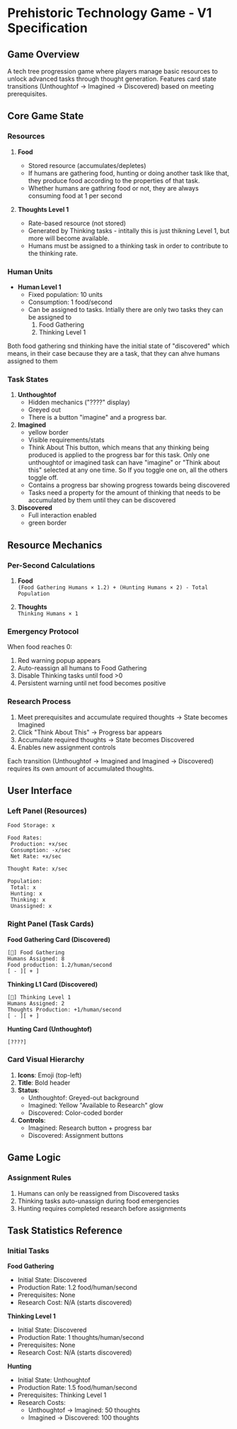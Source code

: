 # Prehistoric Technology Game - V1 Specification

## Game Overview
A tech tree progression game where players manage basic resources to unlock advanced tasks through thought generation. Features card state transitions (Unthoughtof → Imagined → Discovered) based on meeting prerequisites.

## Core Game State

### Resources
1. **Food**
   - Stored resource (accumulates/depletes)
   - If humans are gathering food, hunting or doing another task like that, they produce food according to the properties of that task.
   - Whether humans are gathring food or not, they are always consuming food at 1 per second
   
2. **Thoughts Level 1**
   - Rate-based resource (not stored)
   - Generated by Thinking tasks - intitally this is just thikning Level 1, but more will become available.
   - Humans must be assigned to a thinking task in order to contribute to the thinking rate.

### Human Units
- **Human Level 1**
  - Fixed population: 10 units
  - Consumption: 1 food/second
  - Can be assigned to tasks. Intially there are only two tasks they can be assigned to
    1. Food Gathering 
    2. Thinking Level 1 

Both food gathering snd thinking have the initial state of "discovered" which means, in their case because they are a task, that they can ahve humans assigned to them

### Task States
1. **Unthoughtof**  
   - Hidden mechanics ("????" display)
   - Greyed out
   - There is a button "imagine" and a progress bar. 
2. **Imagined**  
   - yellow border
   - Visible requirements/stats
   - Think About This button, which means that any thinking being produced is applied to the progress bar for this task. Only one unthoughtof or imagined task can have "imagine" or "Think about this" selected at any one time. So If you toggle one on, all the others toggle off. 
   - Contains a progress bar showing progress towards being discovered
   - Tasks need a property for the amount of thinking that needs to be accumulated by them until they can be discovered
3. **Discovered**  
   - Full interaction enabled
   - green border

## Resource Mechanics

### Per-Second Calculations
1. **Food**  
   `(Food Gathering Humans × 1.2) + (Hunting Humans × 2) - Total Population`
   
2. **Thoughts**  
   `Thinking Humans × 1`

### Emergency Protocol
When food reaches 0:
1. Red warning popup appears
2. Auto-reassign all humans to Food Gathering
3. Disable Thinking tasks until food >0
4. Persistent warning until net food becomes positive

### Research Process
1. Meet prerequisites and accumulate required thoughts → State becomes Imagined
2. Click "Think About This" → Progress bar appears
3. Accumulate required thoughts → State becomes Discovered
4. Enables new assignment controls

Each transition (Unthoughtof → Imagined and Imagined → Discovered) requires its own amount of accumulated thoughts.

## User Interface

### Left Panel (Resources)
```
Food Storage: x

Food Rates:
 Production: +x/sec
 Consumption: -x/sec
 Net Rate: +x/sec

Thought Rate: x/sec

Population:
 Total: x
 Hunting: x
 Thinking: x
 Unassigned: x
```

### Right Panel (Task Cards)
**Food Gathering Card (Discovered)**
```
[🍖] Food Gathering
Humans Assigned: 8
Food production: 1.2/human/second
[ - ][ + ]
```

**Thinking L1 Card (Discovered)**
```
[🤔] Thinking Level 1
Humans Assigned: 2
Thoughts Production: +1/human/second
[ - ][ + ]
```

**Hunting Card (Unthoughtof)**
```
[????]
```

### Card Visual Hierarchy
1. **Icons**: Emoji (top-left)
2. **Title**: Bold header
3. **Status**:
   - Unthoughtof: Greyed-out background
   - Imagined: Yellow "Available to Research" glow
   - Discovered: Color-coded border
4. **Controls**:
   - Imagined: Research button + progress bar
   - Discovered: Assignment buttons

## Game Logic

### Assignment Rules
1. Humans can only be reassigned from Discovered tasks
2. Thinking tasks auto-unassign during food emergencies
3. Hunting requires completed research before assignments


## Task Statistics Reference

### Initial Tasks

**Food Gathering**
- Initial State: Discovered
- Production Rate: 1.2 food/human/second
- Prerequisites: None
- Research Cost: N/A (starts discovered)

**Thinking Level 1**
- Initial State: Discovered
- Production Rate: 1 thoughts/human/second
- Prerequisites: None
- Research Cost: N/A (starts discovered)

**Hunting**
- Initial State: Unthoughtof
- Production Rate: 1.5 food/human/second
- Prerequisites: Thinking Level 1
- Research Costs:
  - Unthoughtof → Imagined: 50 thoughts
  - Imagined → Discovered: 100 thoughts


